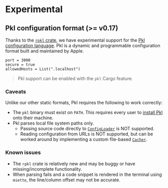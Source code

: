 # Experimental

## Pkl configuration format (>= v0.17)

Thanks to the [`rpkl` crate](https://crates.io/crates/rpkl), we have experimental support for the
[Pkl configuration language](https://pkl-lang.org/index.html). Pkl is a dynamic and programmable
configuration format built and maintained by Apple.

```pkl
port = 3000
secure = true
allowedHosts = List(".localhost")
```

> Pkl support can be enabled with the `pkl` Cargo feature.

### Caveats

Unlike our other static formats, Pkl requires the following to work correctly:

- The `pkl` binary must exist on `PATH`. This requires every user to
  [install Pkl](https://pkl-lang.org/main/current/pkl-cli/index.html#installation) onto their
  machine.
- Pkl parses local file system paths only.
  - Passing source code directly to [`ConfigLoader`][loader] is NOT supported.
  - Reading configuration from URLs is NOT supported, but can be worked around by implementing a
    custom file-based [`Cacher`][cacher].

[cacher]: https://docs.rs/schematic/latest/schematic/trait.Cacher.html
[loader]: https://docs.rs/schematic/latest/schematic/struct.ConfigLoader.html

### Known issues

- The `rpkl` crate is relatively new and may be buggy or have missing/incomplete functionality.
- When parsing fails and a code snippet is rendered in the terminal using `miette`, the line/column
  offset may not be accurate.
